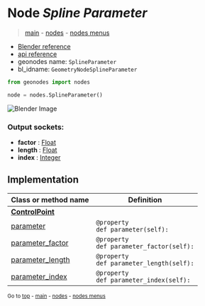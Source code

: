 # Node *Spline Parameter*

> [main](../index.md) - [nodes](nodes.md) - [nodes menus](nodes_menus.md)

- [Blender reference](https://docs.blender.org/manual/en/latest/modeling/geometry_nodes/curve/spline_parameter.html)
- [api reference](https://docs.blender.org/api/current/bpy.types.GeometryNodeSplineParameter.html)
- geonodes name: `SplineParameter`
- bl_idname: `GeometryNodeSplineParameter`

```python
from geonodes import nodes

node = nodes.SplineParameter()
```

![Blender Image](https://docs.blender.org/manual/en/latest/_images/node-types_GeometryNodeSplineParameter.webp)

### Output sockets:

- **factor** : [Float](Float.md)
- **length** : [Float](Float.md)
- **index** : [Integer](Integer.md)

## Implementation

| Class or method name | Definition |
|----------------------|------------|
| **[ControlPoint](ControlPoint.md)** |
| [parameter](ControlPoint.md#parameter-property) | `@property`<br> `def parameter(self):` |
| [parameter_factor](ControlPoint.md#parameter_factor-property) | `@property`<br> `def parameter_factor(self):` |
| [parameter_length](ControlPoint.md#parameter_length-property) | `@property`<br> `def parameter_length(self):` |
| [parameter_index](ControlPoint.md#parameter_index-property) | `@property`<br> `def parameter_index(self):` |

<sub>Go to [top](#node-Spline-Parameter) - [main](../index.md) - [nodes](nodes.md) - [nodes menus](nodes_menus.md)</sub>

